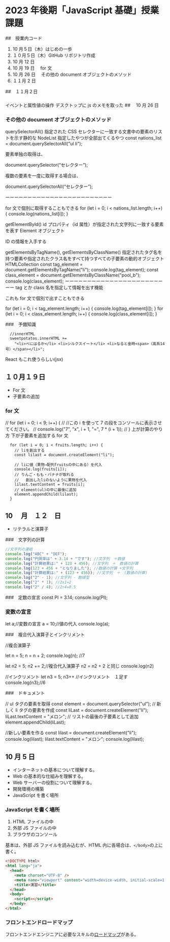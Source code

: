 # 2023 年後期「JavaScript 基礎」授業課題

##　授業内コード

1. 10 月５日（木）はじめの一歩
2. １０月５日（木）GitHub リポジトリ作成
3. 10 月 12 日
4. 10 月 19 日　 for 文
5. 10 月 26 日　 その他の document オブジェクトのメソッド
6. １１月 2 日

##　１１月２日

###

イベントと属性値の操作
デスクトップに js のメモを取った ##　 10 月 26 日

###

### その他の document オブジェクトのメソッド

querySelectorAll()
指定された CSS セレクターに一致する文書中の要素のリストを示す静的な NodeList
指定したやつが全部出てくるやつ
const nations_list = document.querySelectorAll("ul li");

要素単独の取得は、

document.querySelector(“セレクター”);

複数の要素を一度に取得する場合は、

document.querySelectorAll(“セレクター”);

ーーーーーーーーーーーーーーーーーーーーーーーー

for 文で個別に取得することもできる
for (let i = 0; i < nations_list.length; i++) {
console.log(nations_list[i]);
}

getElementById()
id プロパティ（id 属性）が指定された文字列に一致する要素を表す Element オブジェクト

ID の情報を入手する

getElementsByTagName(), getElementsByClassName()
指定されたタグ名を持つ要素や指定されたクラス名をすべて持つすべての子要素の動的オブジェクト HTMLCollection
const tag_element = document.getElementsByTagName("li");
console.log(tag_element);
const class_element = document.getElementsByClassName("pool_b");
console.log(class_element);
ーーーーーーーーーーーーーーーーーーーーーーーー
tag とか class 名を指定して情報を出す機能

これも for 文で個別で出すこともできる

for (let i = 0; i < tag_element.length; i++) {
console.log(tag_element[i]);
}
for (let i = 0; i < class_element.length; i++) {
console.log(class_element[i]);
}

###　予備知識

      //innerHTML
      sweetpotatos.innerHTML +=
        "<li>べにはるか</li> <li>シルクスイート</li> <li>なると金時<span>（高系14号）</span></li>";

React もこれ使うらしい(jsx)

## １０月１９日

- For 文
- 子要素の追加

### for 文

// for (let i = 0; i < 9; i++) {
// //この i を使って 7 の段をコンソールに表示させてください。
// console.log("7", "x", i + 1, "=", 7 \* (i + 1));
// }
上が計算のやり方
下が子要素を追加する for 文

      for (let i = 0; i < fruits.length; i++) {
        // liを創出する
        const lilast = document.createElement("li");

        // liに値（果物→配列fruitsの中にある）を代入
        console.log(fruits[i]);
        // りんご・もも・バナナが取れる
        //   創出したliのないように果物を代入
        lilast.textContent = fruits[i];
        // element(ul)の中に最後に追加
        element.appendChild(lilast);
      }

## 10 　月　１２　日

- リテラルと演算子

###　文字列の計算

```js
//文字列の連結
console.log("ABC" + "DEF");
console.log("円周率は" + 3.14 + "です"); //文字列　＋数値
console.log("計算結果は:" + 123 + 456); //文字列　＋　数値の計算
console.log(123 + 456 + "となりました"); //数値の計算 +文字列
console.log("計算結果は:" + (123 + 456)); //文字列　＋　(数値の計算)
console.log("2" - 1); //文字列 - 数値型
console.log("2" * 1); //2x1=2
console.log("2" / 4); //2÷4=0.5
```

###　定数の宣言
const PI = 3.14;
console.log(PI);

### 変数の宣言

let a;//変数の宣言
a = 10;//値の代入
console.log(a);

###　複合代入演算子とインクリメント

//複合演算子

let n = 5;
n = n + 2;
console.log(n); //7

let n2 = 5;
n2 += 2;//複合代入演算子 n2 = n2 + 2 と同じ
console.log(n2)

//インクリメント
let n3 = 5;
n3++ //インクリメント　１足す
console.log(n3);//6

###　ドキュメント

// ul タグの要素を取得
const element = document.querySelector("ul");
// 新しく li タグの要素を作成
const liLast = document.createElement("li");
liLast.textContent = "メロン";
// リストの最後の子要素として追加
element.appendChild(liLast);

//新しい要素を作る
const lilast = document.createElement("li");
console.log(lilast);
lilast.textContent = "メロン";
console.log(lilast);

## 10 月 5 日

- インターネットの基本について理解する。
- Web の基本的な仕組みを理解する。
- Web サーバーの役割について理解する。
- 開発環境の構築
- JavaScript を書く場所

### JavaScript を書く場所

1. HTML ファイルの中
1. 外部 JS ファイルの中
1. ブラウザのコンソール

基本は、外部 JS ファイルを読み込むが、HTML 内に各場合は、`</body>`の上に書く。

```html
<!DOCTYPE html>
<html lang="ja">
  <head>
    <meta charset="UTF-8" />
    <meta name="viewport" content="width=device-width, initial-scale=1.0" />
    <title>演習</title>
  </head>
  <body>
    <script></script>
  </body>
</html>
```

### フロントエンドロードマップ

フロントエンドエンジニアに必要なスキルの[ロードマップ](https://roadmap.sh/frontend)がある。
